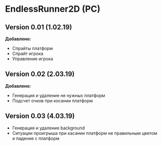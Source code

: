 # EndlessRunner2D (PC)

## Version 0.01 (1.02.19)
**Добавлено:**
- Спрайты платформ
- Спрайт игрока
- Управление игрока

## Version 0.02 (2.03.19)
**Добавлено:**
- Генерация и удаление не нужных платформ
- Подсчет очков при косании платформ

## Version 0.03 (4.03.19)
- Генерация и удаление background
- Ситуации проигрыша при касании платформ не правильным цветом и падение с платформ
